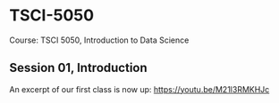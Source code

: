 # TSCI-5050
Course: TSCI 5050, Introduction to Data Science

## Session 01, Introduction

An excerpt of our first class is now up: https://youtu.be/M21l3RMKHJc

